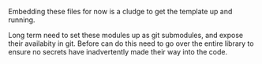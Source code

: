 Embedding these files for now is a cludge to get the template up and running.

Long term need to set these modules up as git submodules, and expose their availabity in git.
Before can do this need to go over the entire library to ensure no secrets have inadvertently 
made their way into the code.